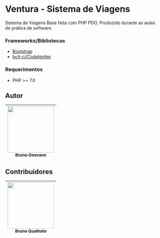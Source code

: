 # Ventura - Sistema de Viagens
Sistema de Viagens Base feita com PHP PDO, Produzido durante as aulas de prática de software.


### Frameworks/Bibliotecas
* [Bootstrap](https://getbootstrap.com/)
* [bcit-ci/CodeIgniter](https://github.com/bcit-ci/CodeIgniter)

### Requerimentos
* PHP >= 7.0


## Autor
| [<img src="https://avatars1.githubusercontent.com/u/28969764?s=400&v=4" width="150" height="150"><br><sub>Bruno Geovane</sub>](https://github.com/brunogeovane) |
| :---: |

## Contribuidores

| [<img src="https://avatars2.githubusercontent.com/u/24703194?s=400&u=84672ff37d2a5181047f82a157e2d8a5761bcd6a&v=4" width="150" height="150"><br><sub>Bruno Qualhato</sub>](https://github.com/brunoqualhato) |
| :---: |
